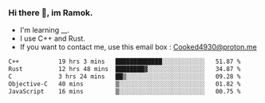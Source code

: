 ### Hi there 👋, im Ramok.

- I'm learning __.
- I use C++ and Rust.
- If you want to contact me, use this email box : Cooked4930@proton.me

<!--START_SECTION:waka-->

```txt
C++           19 hrs 3 mins   █████████████░░░░░░░░░░░░   51.87 %
Rust          12 hrs 48 mins  ████████▓░░░░░░░░░░░░░░░░   34.87 %
C             3 hrs 24 mins   ██▒░░░░░░░░░░░░░░░░░░░░░░   09.28 %
Objective-C   40 mins         ▒░░░░░░░░░░░░░░░░░░░░░░░░   01.82 %
JavaScript    16 mins         ▒░░░░░░░░░░░░░░░░░░░░░░░░   00.75 %
```

<!--END_SECTION:waka-->
